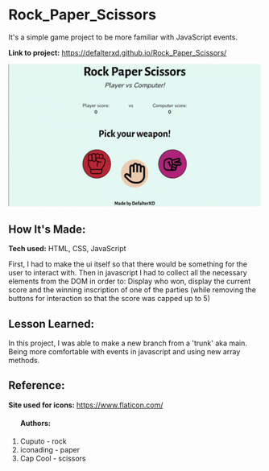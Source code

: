 # Rock_Paper_Scissors

It's a simple game project to be more familiar with JavaScript events.

**Link to project:** https://defalterxd.github.io/Rock_Paper_Scissors/

![website showcase](./image_showcase.gif)

## How It's Made:

**Tech used:** HTML, CSS, JavaScript

First, I had to make the ui itself so that there would be something for the user to interact with.
Then in javascript I had to collect all the necessary elements from the DOM in order to: 
Display who won, display the current score and the winning inscription of one of the parties (while removing the buttons for interaction so that the score was capped up to 5)

## Lesson Learned:

In this project, I was able to make a new branch from a 'trunk' aka main. Being more comfortable with events in javascript and using new array methods.

## Reference:
**Site used for icons:** https://www.flaticon.com/

<ol>
<h4>Authors:</h4>
<li> Cuputo - rock</li>
<li> iconading - paper</li>
<li>Cap Cool - scissors</li>
</ol>